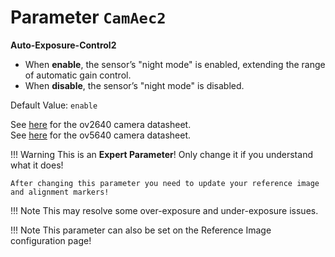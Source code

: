 # Parameter `CamAec2`

**Auto-Exposure-Control2**

- When **enable**, the sensor’s "night mode" is enabled, extending the range of automatic gain control.
- When **disable**, the sensor’s "night mode" is disabled.

Default Value: `enable`

See [here](../datasheets/Camera.ov2640_ds_1.8_.pdf) for the ov2640 camera datasheet.<br>
See [here](../datasheets/OV5640_datasheet.pdf) for the ov5640 camera datasheet.

!!! Warning
    This is an **Expert Parameter**! Only change it if you understand what it does!

	After changing this parameter you need to update your reference image and alignment markers!

!!! Note
    This may resolve some over-exposure and under-exposure issues.
	
!!! Note
    This parameter can also be set on the Reference Image configuration page!
